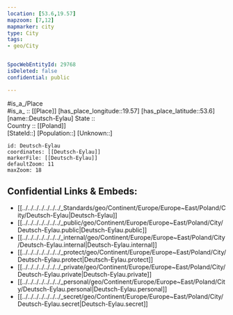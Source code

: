 ```yaml
---
location: [53.6,19.57] 
mapzoom: [7,12] 
mapmarker: city 
type: City
tags:
- geo/City


SpocWebEntityId: 29768
isDeleted: false
confidential: public

---
```

#is_a_/Place  
#is_a_ :: [[Place]] 
[has_place_longitude::19.57] 
[has_place_latitude::53.6] 
[name::Deutsch-Eylau] 
State ::  
Country :: [[Poland]]  
[StateId::] 
[Population::] 
[Unknown::] 


```leaflet
id: Deutsch-Eylau
coordinates: [[Deutsch-Eylau]] 
markerFile: [[Deutsch-Eylau]] 
defaultZoom: 11 
maxZoom: 18
```


## Confidential Links & Embeds: 
- [[../../../../../../../_Standards/geo/Continent/Europe/Europe~East/Poland/City/Deutsch-Eylau|Deutsch-Eylau]] 
- [[../../../../../../../_public/geo/Continent/Europe/Europe~East/Poland/City/Deutsch-Eylau.public|Deutsch-Eylau.public]] 
- [[../../../../../../../_internal/geo/Continent/Europe/Europe~East/Poland/City/Deutsch-Eylau.internal|Deutsch-Eylau.internal]] 
- [[../../../../../../../_protect/geo/Continent/Europe/Europe~East/Poland/City/Deutsch-Eylau.protect|Deutsch-Eylau.protect]] 
- [[../../../../../../../_private/geo/Continent/Europe/Europe~East/Poland/City/Deutsch-Eylau.private|Deutsch-Eylau.private]] 
- [[../../../../../../../_personal/geo/Continent/Europe/Europe~East/Poland/City/Deutsch-Eylau.personal|Deutsch-Eylau.personal]] 
- [[../../../../../../../_secret/geo/Continent/Europe/Europe~East/Poland/City/Deutsch-Eylau.secret|Deutsch-Eylau.secret]] 
